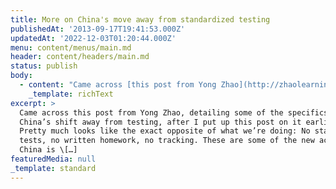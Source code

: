 ```yaml
---
title: More on China's move away from standardized testing
publishedAt: '2013-09-17T19:41:53.000Z'
updatedAt: '2022-12-03T01:20:44.000Z'
menu: content/menus/main.md
header: content/headers/main.md
status: publish
body:
  - content: "Came across [this post from Yong Zhao](http://zhaolearning.com/2013/08/22/china-enters-%E2%80%9Ctesting-free%E2%80%9D-zone-the-new-ten-commandments-of-education-reform/), detailing some of the specifics of China's shift away from testing, after I put up [this post](https://jamesdigioia.com/america-turns-towards-testing-china-turns-away/) on it earlier. Pretty much looks like the exact opposite of what we're doing:\n\n<ExtendedQuote>\n  No standardized tests, no written homework, no tracking. These are some of the new actions China is taking to lessen student academic burden. The Chinese Ministry of Education released *[Ten Regulations to Lessen Academic Burden for Primary School Students](http://news.xinhuanet.com/edu/2013-08/22/c_125225204.htm)* this week for public commentary. The *Ten Regulations* are introduced as one more significant measure to reform China\x92s education, in addition to further reduction of academic content, lowering the academic rigor of textbooks, expanding criteria for education quality, and improving teacher capacity. The regulations included in the published draft are:\n\n  1. Transparent admissions. Admission to a school cannot take into account any achievement certificates or examination results. Schools must admit all students based on their residency without considering any other factors.\n  2. Balanced Grouping. Schools must place students into classes and assign teachers randomly. Schools are strictly forbidden to use any excuse to establish \x93fast-track\x94 and \x93slow-track\x94 classes.\n  3. \"Zero-starting point\x94 Teaching. All teaching should assume all first graders students begin at zero proficiency. Schools should not artificially impose higher academic expectations and expedite the pace of teaching.\n  4. No Homework. No written homework is allowed in primary schools. Schools can however assign appropriate experiential homework by working with parents and community resources to arrange field trips, library visits, and craft activities.\n  5. Reducing Testing. No standardized testing is allowed for grades 1 through 3; For 4th grade and up, standardized testing is only allowed once per semester for Chinese language, math, and foreign language. Other types of tests cannot be given more than twice per semester.\n  6. Categorical Evaluation. Schools can only assess students using the categories of \x93Exceptional, Excellent, Adequate, and Inadequate,\x94 replacing the traditional 100-point system.\n  7. Minimizing Supplemental Materials. Schools can use at most one type of materials to supplement the textbook, with parental consent. Schools and teachers are forbidden to recommend, suggest, or promote any supplemental materials to students.\n  8. Strictly Forbidding Extra Class. Schools and teachers cannot organize or offer extra instruction after regular schools hours, during winter and summer breaks and other holidays. Public schools and their teachers cannot organize or participate in extra instructional activities.\n  9. Minimum of One Hour of Physical Exercise. Schools are to guarantee the offering of physical education classes in accordance with the national curriculum, physical activities and eye exercise during recess.\n  10. Strengthening Enforcement. Education authorities at all levels of government shall conduct regular inspection and monitoring of actions to lessen student academic burden and publish findings. Individuals responsible for academic burden reduction are held accountable by the government.\n</ExtendedQuote>\n"
    _template: richText
excerpt: >
  Came across this post from Yong Zhao, detailing some of the specifics of
  China’s shift away from testing, after I put up this post on it earlier.
  Pretty much looks like the exact opposite of what we’re doing: No standardized
  tests, no written homework, no tracking. These are some of the new actions
  China is \[…]
featuredMedia: null
_template: standard
---
```


